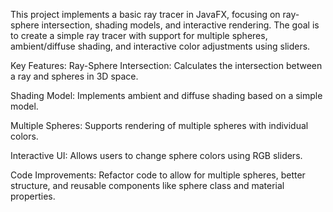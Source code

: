 This project implements a basic ray tracer in JavaFX, focusing on ray-sphere intersection, shading models, and interactive rendering. The goal is to create a simple ray tracer with support for multiple spheres, ambient/diffuse shading, and interactive color adjustments using sliders.

Key Features:
Ray-Sphere Intersection: Calculates the intersection between a ray and spheres in 3D space.

Shading Model: Implements ambient and diffuse shading based on a simple model.

Multiple Spheres: Supports rendering of multiple spheres with individual colors.

Interactive UI: Allows users to change sphere colors using RGB sliders.

Code Improvements: Refactor code to allow for multiple spheres, better structure, and reusable components like sphere class and material properties.
